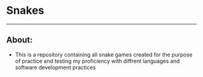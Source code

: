 # Snakes
---------
## About:
- This is a repository containing all snake games created  for the purpose of practice and testing my proficiency with diffrent languages and software development practices
